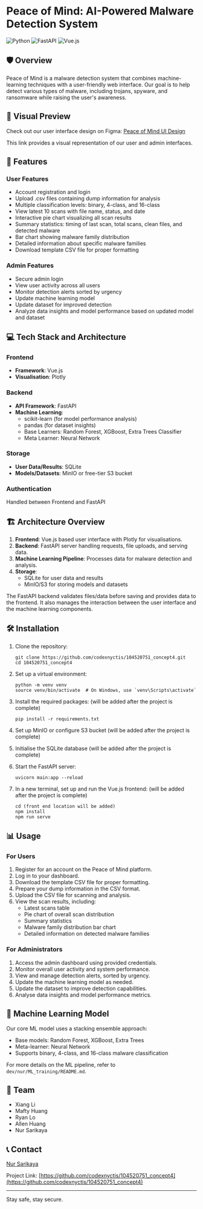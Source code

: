 # Peace of Mind: AI-Powered Malware Detection System

![Python](https://img.shields.io/badge/python-v3.7+-blue.svg)
![FastAPI](https://img.shields.io/badge/FastAPI-0.68.0+-00a393.svg)
![Vue.js](https://img.shields.io/badge/vuejs-%2335495e.svg?style=for-the-badge&logo=vuedotjs&logoColor=%234FC08D)


## 🛡️ Overview

Peace of Mind is a malware detection system that combines machine-learning techniques with a user-friendly web interface. 
Our goal is to help detect various types of malware, including trojans, spyware, and ransomware while raising the user's awareness.

## 🎨 Visual Preview

Check out our user interface design on Figma:
[Peace of Mind UI Design](https://www.figma.com/design/RBPSCaUT0Ypx9OuqdGu8kq/detection-system?node-id=0-1&t=kiWQCunuuD8sQN6W-1)

This link provides a visual representation of our user and admin interfaces.

## 🚀 Features

### User Features
- Account registration and login
- Upload .csv files containing dump information for analysis
- Multiple classification levels: binary, 4-class, and 16-class
- View latest 10 scans with file name, status, and date
- Interactive pie chart visualizing all scan results
- Summary statistics: timing of last scan, total scans, clean files, and detected malware
- Bar chart showing malware family distribution
- Detailed information about specific malware families
- Download template CSV file for proper formatting

### Admin Features
- Secure admin login
- View user activity across all users
- Monitor detection alerts sorted by urgency
- Update machine learning model
- Update dataset for improved detection
- Analyze data insights and model performance based on updated model and dataset


## 💻 Tech Stack and Architecture

### Frontend
- **Framework**: Vue.js
- **Visualisation**: Plotly

### Backend
- **API Framework**: FastAPI
- **Machine Learning**:
  - scikit-learn (for model performance analysis)
  - pandas (for dataset insights)
  - Base Learners: Random Forest, XGBoost, Extra Trees Classifier
  - Meta Learner: Neural Network

### Storage
- **User Data/Results**: SQLite 
- **Models/Datasets**: MinIO or free-tier S3 bucket

### Authentication
Handled between Frontend and FastAPI

## 🏗️ Architecture Overview

1. **Frontend**: Vue.js based user interface with Plotly for visualisations.
2. **Backend**: FastAPI server handling requests, file uploads, and serving data.
3. **Machine Learning Pipeline**: Processes data for malware detection and analysis.
4. **Storage**: 
   - SQLite for user data and results
   - MinIO/S3 for storing models and datasets

The FastAPI backend validates files/data before saving and provides data to the frontend. 
It also manages the interaction between the user interface and the machine learning components.

## 🛠️ Installation

1. Clone the repository:
   ```
   git clone https://github.com/codexnyctis/104520751_concept4.git
   cd 104520751_concept4
   ```

2. Set up a virtual environment:
   ```
   python -m venv venv
   source venv/bin/activate  # On Windows, use `venv\Scripts\activate`
   ```

3. Install the required packages: (will be added after the project is complete)
   ```
   pip install -r requirements.txt
   ```

4. Set up MinIO or configure S3 bucket (will be added after the project is complete)

5. Initialise the SQLite database (will be added after the project is complete)

6. Start the FastAPI server:
   ```
   uvicorn main:app --reload
   ```

7. In a new terminal, set up and run the Vue.js frontend: (will be added after the project is complete)
   ```
   cd (front end location will be added)
   npm install
   npm run serve
   ```

## 📊 Usage

### For Users
1. Register for an account on the Peace of Mind platform.
2. Log in to your dashboard.
3. Download the template CSV file for proper formatting.
4. Prepare your dump information in the CSV format.
5. Upload the CSV file for scanning and analysis.
6. View the scan results, including:
   - Latest scans table
   - Pie chart of overall scan distribution
   - Summary statistics
   - Malware family distribution bar chart
   - Detailed information on detected malware families

### For Administrators
1. Access the admin dashboard using provided credentials.
2. Monitor overall user activity and system performance.
3. View and manage detection alerts, sorted by urgency.
4. Update the machine learning model as needed.
5. Update the dataset to improve detection capabilities.
6. Analyse data insights and model performance metrics.

## 🧠 Machine Learning Model

Our core ML model uses a stacking ensemble approach:
- Base models: Random Forest, XGBoost, Extra Trees
- Meta-learner: Neural Network
- Supports binary, 4-class, and 16-class malware classification

For more details on the ML pipeline, refer to `dev/nur/ML_training/README.md`.

## 🤝 Team
- Xiang Li
- Mafty Huang
- Ryan Lo
- Allen Huang
- Nur Sarikaya

## 📞 Contact
[Nur Sarikaya](mailto:104520751@student.swin.edu.au)

Project Link: [https://github.com/codexnyctis/104520751_concept4](https://github.com/codexnyctis/104520751_concept4)

---

Stay safe, stay secure. 
